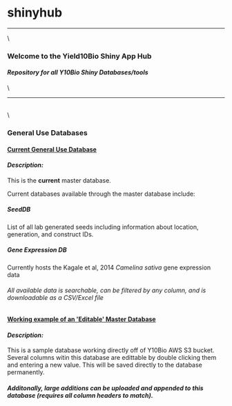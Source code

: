 # shinyhub  
  
______________________________________________________________________________________________________________________________
\
### __Welcome to the Yield10Bio Shiny App Hub__
#### *Repository for all Y10Bio Shiny Databases/tools*
\
_____________________________________________________________________________________________________________________________
\
\
### __General Use Databases__





#### [Current General Use Database](https://yield10bio.shinyapps.io/databasehub/)



#### __*Description:*__ 
This is the __current__ master database. 

Current databases available through the master database include:

##### __SeedDB__
List of all lab generated seeds including information about location, generation, and construct IDs.

##### __Gene Expression DB__
Currently hosts the Kagale et al, 2014 *Camelina sativa* gene expression data


######   All available data is searchable, can be filtered by any column, and is downloadable as a CSV/Excel file







#### [Working example of an 'Editable' Master Database](https://yield10bio.shinyapps.io/editdb/)




#### __*Description:*__ 
This is a sample database working directly off of Y10Bio AWS S3 bucket. Several columns witin this database are edittable by double clicking them and entering a new value. This will be saved directly to the database permanently. 

#####   Additonally, large additions can be uploaded and appended to this database (requires all column headers to match).


